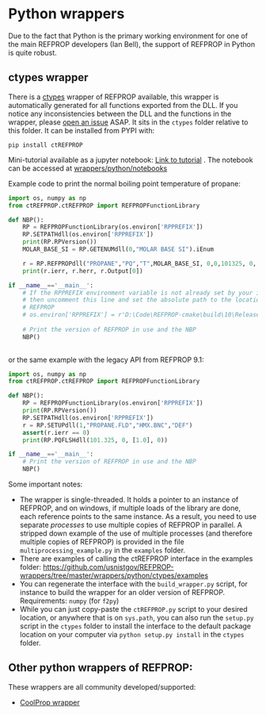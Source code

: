 # Python wrappers

Due to the fact that Python is the primary working environment for one of the main REFPROP developers (Ian Bell), the support of REFPROP in Python is quite robust.  

## ctypes wrapper

There is a [ctypes](https://docs.python.org/3/library/ctypes.html) wrapper of REFPROP available, this wrapper is automatically generated for all functions exported from the DLL.  If you notice any inconsistencies between the DLL and the functions in the wrapper, please [open an issue](https://github.com/usnistgov/REFPROP-wrappers/issues/new) ASAP.   It sits in the ``ctypes`` folder relative to this folder.  It can be installed from PYPI with:

```
pip install ctREFPROP
```

Mini-tutorial available as a jupyter notebook: [Link to tutorial](https://nbviewer.jupyter.org/github/usnistgov/REFPROP-wrappers/blob/master/wrappers/python/notebooks/Tutorial.ipynb) .  The notebook can be accessed at [wrappers/python/notebooks](https://github.com/usnistgov/REFPROP-wrappers/tree/master/wrappers/python/notebooks)

Example code to print the normal boiling point temperature of propane:
``` python
import os, numpy as np
from ctREFPROP.ctREFPROP import REFPROPFunctionLibrary

def NBP():
    RP = REFPROPFunctionLibrary(os.environ['RPPREFIX'])
    RP.SETPATHdll(os.environ['RPPREFIX'])
    print(RP.RPVersion())
    MOLAR_BASE_SI = RP.GETENUMdll(0,"MOLAR BASE SI").iEnum

    r = RP.REFPROPdll("PROPANE","PQ","T",MOLAR_BASE_SI, 0,0,101325, 0, [1.0])
    print(r.ierr, r.herr, r.Output[0])

if __name__=='__main__':
    # If the RPPREFIX environment variable is not already set by your installer (e.g., on windows), 
    # then uncomment this line and set the absolute path to the location of your install of 
    # REFPROP
    # os.environ['RPPREFIX'] = r'D:\Code\REFPROP-cmake\build\10\Release\\'
    
    # Print the version of REFPROP in use and the NBP
    NBP()
    
```

or the same example with the legacy API from REFPROP 9.1:

``` python
import os, numpy as np
from ctREFPROP.ctREFPROP import REFPROPFunctionLibrary

def NBP():
    RP = REFPROPFunctionLibrary(os.environ['RPPREFIX'])
    print(RP.RPVersion())
    RP.SETPATHdll(os.environ['RPPREFIX'])
    r = RP.SETUPdll(1,"PROPANE.FLD","HMX.BNC","DEF")
    assert(r.ierr == 0)
    print(RP.PQFLSHdll(101.325, 0, [1.0], 0))

if __name__=='__main__':
    # Print the version of REFPROP in use and the NBP
    NBP()
```

Some important notes:

* The wrapper is single-threaded. It holds a pointer to an instance of REFPROP, and on windows, if multiple loads of the library are done, each reference points to the same instance.  As a result, you need to use separate *processes* to use multiple copies of REFPROP in parallel.  A stripped down example of the use of multiple processes (and therefore multiple copies of REFPROP) is provided in the file ``multiprocessing_example.py`` in the ``examples`` folder.
* There are examples of calling the ctREFPROP interface in the examples folder: https://github.com/usnistgov/REFPROP-wrappers/tree/master/wrappers/python/ctypes/examples
* You can regenerate the interface with the ``build_wrapper.py`` script, for instance to build the wrapper for an older version of REFPROP.  Requirements: ``numpy`` (for ``f2py``)
* While you can just copy-paste the ``ctREFPROP.py`` script to your desired location, or anywhere that is on ``sys.path``, you can also run the ``setup.py`` script in the ``ctypes`` folder to install the interface to the default package location on your computer via ``python setup.py install`` in the ``ctypes`` folder.

## Other python wrappers of REFPROP:

These wrappers are all community developed/supported:

* [CoolProp wrapper](http://www.coolprop.org/coolprop/wrappers/Python/index.html#python)